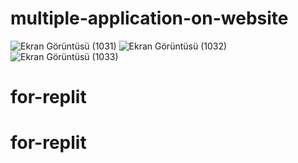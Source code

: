 # multiple-application-on-website
![Ekran Görüntüsü (1031)](https://github.com/Hakanlsk/multiple-application-on-website/assets/123507532/c99ac69e-4d0b-412f-905d-c8fd3365c1ba)
![Ekran Görüntüsü (1032)](https://github.com/Hakanlsk/multiple-application-on-website/assets/123507532/503ffef7-74d3-4e36-b769-33d9342cb97b)
![Ekran Görüntüsü (1033)](https://github.com/Hakanlsk/multiple-application-on-website/assets/123507532/f2bd3e34-77dd-4d6f-b8d1-e19e8e4b3403)
# for-replit
# for-replit
